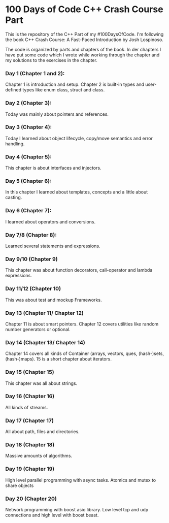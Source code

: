 # 100 Days of Code C++ Crash Course Part
This is the repository of the C++ Part of my #100DaysOfCode. I'm following the
book C++ Crash Course: A Fast-Paced Introduction by Josh Lospinoso.

The code is organized by parts and chapters of the book. In der chapters I
have put some code which I wrote while working through the chapter and my
solutions to the exercises in the chapter.

### Day 1 (Chapter 1 and 2):
Chapter 1 is introduction and setup. Chapter 2 is built-in types and
user-defined types like enum class, struct and class.

### Day 2 (Chapter 3):
Today was mainly about pointers and references.

### Day 3 (Chapter 4):
Today I learned about object lifecycle, copy/move semantics and error handling.

### Day 4 (Chapter 5):
This chapter is about interfaces and injectors.

### Day 5 (Chapter 6):
In this chapter I learned about templates, concepts and a little 
about casting.

### Day 6 (Chapter 7):
I learned about operators and conversions.

### Day 7/8 (Chapter 8):
Learned several statements and expressions.

### Day 9/10 (Chapter 9)
This chapter was about function decorators, call-operator and 
lambda expressions.

### Day 11/12 (Chapter 10)
This was about test and mockup Frameworks.

### Day 13 (Chapter 11/ Chapter 12)
Chapter 11 is about smart pointers. Chapter 12 covers utilities like
random number generators or optional.

### Day 14 (Chapter 13/ Chapter 14)
Chapter 14 covers all kinds of Container (arrays, vectors, ques,
(hash-)sets, (hash-)maps). 15 is a short chapter about iterators.

### Day 15 (Chapter 15)
This chapter was all about strings.

### Day 16 (Chapter 16)
All kinds of streams.

### Day 17 (Chapter 17)
All about path, files and directories.

### Day 18 (Chapter 18)
Massive amounts of algorithms.

### Day 19 (Chapter 19)
High level parallel programming with async tasks. Atomics and mutex to 
share objects 

### Day 20 (Chapter 20)
Network programming with boost asio library. Low level tcp and udp
connections and high level with boost beast.
